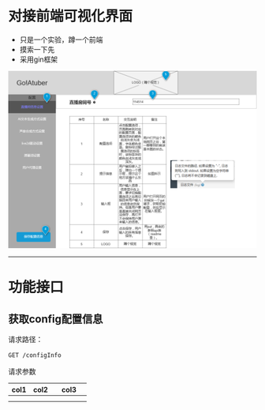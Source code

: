 # 对接前端可视化界面

- 只是一个实验，蹲一个前端
- 摸索一下先
- 采用gin框架

![前端原型图.png](../img/前端原型图.png)

---

# 功能接口

## 获取config配置信息

请求路径：
```html
GET /configInfo
```
请求参数

| col1 | col2 |     | col3 | |
|------|------|-----|------|-|
|      |      |     |      | |
|      |      |     |      | |

